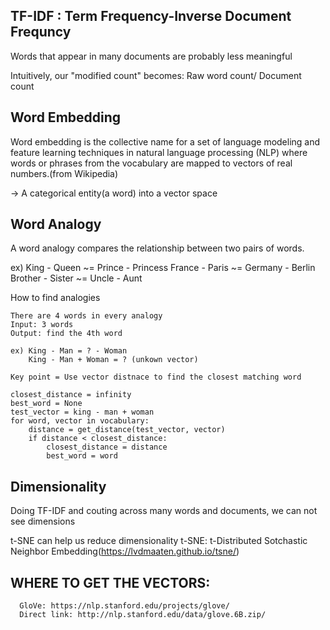 ## TF-IDF : Term Frequency-Inverse Document Frequncy

Words that appear in many documents are probably less meaningful

Intuitively, our "modified count" becomes: Raw word count/ Document count

## Word Embedding

Word embedding is the collective name for a set of language modeling and feature learning techniques in natural language processing (NLP) where words or phrases from the vocabulary are mapped to vectors of real numbers.(from Wikipedia)

-> A categorical entity(a word) into a vector space

## Word Analogy

A word analogy compares the relationship between two pairs of words. 

   ex) King - Queen ~= Prince - Princess
       France - Paris ~= Germany - Berlin
       Brother - Sister ~= Uncle - Aunt


How to find analogies 

    There are 4 words in every analogy
    Input: 3 words
    Output: find the 4th word
    
    ex) King - Man = ? - Woman
        King - Man + Woman = ? (unkown vector)
        
    Key point = Use vector distnace to find the closest matching word
    
    closest_distance = infinity
    best_word = None
    test_vector = king - man + woman
    for word, vector in vocabulary:
        distance = get_distance(test_vector, vector)
        if distance < closest_distance:
            closest_distance = distance
            best_word = word
            

## Dimensionality

Doing TF-IDF and couting across many words and documents, we can not see dimensions

t-SNE can help us reduce dimensionality
    t-SNE: t-Distributed Sotchastic Neighbor Embedding(https://lvdmaaten.github.io/tsne/)
    

## WHERE TO GET THE VECTORS:
      GloVe: https://nlp.stanford.edu/projects/glove/
      Direct link: http://nlp.stanford.edu/data/glove.6B.zip/

